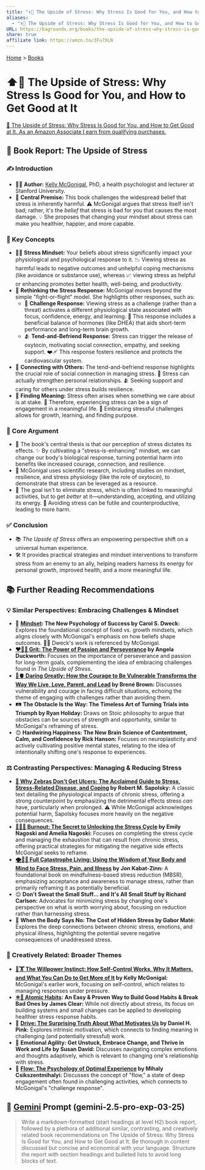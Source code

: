 ```yaml
---
title: "⬆️💪 The Upside of Stress: Why Stress Is Good for You, and How to Get Good at It"
aliases:
  - "⬆️💪 The Upside of Stress: Why Stress Is Good for You, and How to Get Good at It"
URL: https://bagrounds.org/books/the-upside-of-stress-why-stress-is-good-for-you-and-how-to-get-good-at-it
share: true
affiliate link: https://amzn.to/3Fu7XLN
---
```

[Home](../index.md) > [Books](./index.md)  
# ⬆️💪 The Upside of Stress: Why Stress Is Good for You, and How to Get Good at It  
[🛒 The Upside of Stress: Why Stress Is Good for You, and How to Get Good at It. As an Amazon Associate I earn from qualifying purchases.](https://amzn.to/3Fu7XLN)  
  
## 📖 Book Report: The Upside of Stress  
  
### ✍️ Introduction  
  
* 👩‍⚕️ **Author:** [Kelly McGonigal](../people/kelly-mcgonigal.md), PhD, a health psychologist and lecturer at Stanford University.  
* 🧠 **Central Premise:** This book challenges the widespread belief that stress is inherently harmful. ⚠️ McGonigal argues that stress itself isn't bad; rather, it's the *belief* that stress is bad for you that causes the most damage. 💡 She proposes that changing your mindset about stress can make you healthier, happier, and more capable.  
  
### 🔑 Key Concepts  
  
* 🧘‍♀️ **Stress Mindset:** Your beliefs about stress significantly impact your physiological and psychological response to it. 📉 Viewing stress as harmful leads to negative outcomes and unhelpful coping mechanisms (like avoidance or substance use), whereas 📈 viewing stress as helpful or enhancing promotes better health, well-being, and productivity.  
* 🔄 **Rethinking the Stress Response:** McGonigal moves beyond the simple "fight-or-flight" model. She highlights other responses, such as:  
    * 💪 **Challenge Response:** Viewing stress as a challenge (rather than a threat) activates a different physiological state associated with focus, confidence, energy, and learning. 🧪 This response includes a beneficial balance of hormones (like DHEA) that aids short-term performance and long-term brain growth.  
    * 🫂 **Tend-and-Befriend Response:** Stress can trigger the release of oxytocin, motivating social connection, empathy, and seeking support. ❤️‍🩹 This response fosters resilience and protects the cardiovascular system.  
* 🤝 **Connecting with Others:** The tend-and-befriend response highlights the crucial role of social connection in managing stress. 💖 Stress can actually strengthen personal relationships. 🫂 Seeking support and caring for others under stress builds resilience.  
* 🌟 **Finding Meaning:** Stress often arises when something we care about is at stake. 🤔 Therefore, experiencing stress can be a sign of engagement in a meaningful life. 🌱 Embracing stressful challenges allows for growth, learning, and finding purpose.  
  
### 🎯 Core Argument  
  
* 📌 The book's central thesis is that our perception of stress dictates its effects. ✨ By cultivating a "stress-is-enhancing" mindset, we can change our body's biological response, turning potential harm into benefits like increased courage, connection, and resilience.  
* 🔬 McGonigal uses scientific research, including studies on mindset, resilience, and stress physiology (like the role of oxytocin), to demonstrate that stress can be leveraged as a resource.  
* 🥅 The goal isn't to eliminate stress, which is often linked to meaningful activities, but to get *better* at it—understanding, accepting, and utilizing its energy. 🚫 Avoiding stress can be futile and counterproductive, leading to more harm.  
  
### ✅ Conclusion  
  
* 📚 *The Upside of Stress* offers an empowering perspective shift on a universal human experience.  
* 🛠️ It provides practical strategies and mindset interventions to transform stress from an enemy to an ally, helping readers harness its energy for personal growth, improved health, and a more meaningful life.  
  
## 📚 Further Reading Recommendations  
  
### 💡 Similar Perspectives: Embracing Challenges & Mindset  
  
* 🧠 **[Mindset](./mindset.md): The New Psychology of Success by Carol S. Dweck:** Explores the foundational concept of fixed vs. growth mindsets, which aligns closely with McGonigal's emphasis on how beliefs shape outcomes. 👩‍🏫 Dweck's work is referenced by McGonigal.  
* **[❤️‍🔥💪 Grit: The Power of Passion and Perseverance](./grit-the-power-of-passion-and-perseverance.md) by Angela Duckworth:** Focuses on the importance of perseverance and passion for long-term goals, complementing the idea of embracing challenges found in *The Upside of Stress*.  
* **[🦁🫀 Daring Greatly: How the Courage to Be Vulnerable Transforms the Way We Live, Love, Parent, and Lead](./daring-greatly-how-the-courage-to-be-vulnerable-transforms-the-way-we-live-love-parent-and-lead.md) by Brené Brown:** Discusses vulnerability and courage in facing difficult situations, echoing the theme of engaging with challenges rather than avoiding them.  
* 🛤️ **The Obstacle Is the Way: The Timeless Art of Turning Trials into Triumph by Ryan Holiday:** Draws on Stoic philosophy to argue that obstacles can be sources of strength and opportunity, similar to McGonigal's reframing of stress.  
* 😊 **Hardwiring Happiness: The New Brain Science of Contentment, Calm, and Confidence by Rick Hanson:** Focuses on neuroplasticity and actively cultivating positive mental states, relating to the idea of intentionally shifting one's response to experiences.  
  
### ⚖️ Contrasting Perspectives: Managing & Reducing Stress  
  
* **[🦓 Why Zebras Don't Get Ulcers: The Acclaimed Guide to Stress, Stress-Related Disease, and Coping](./why-zebras-dont-get-ulcers.md) by Robert M. Sapolsky:** A classic text detailing the physiological impacts of chronic stress, offering a strong counterpoint by emphasizing the detrimental effects stress *can* have, particularly when prolonged. ⚠️ While McGonigal acknowledges potential harm, Sapolsky focuses more heavily on the negative consequences.  
* **[🥵🔥💨 Burnout: The Secret to Unlocking the Stress Cycle](./burnout-the-secret-to-unlocking-the-stress-cycle.md) by Emily Nagoski and Amelia Nagoski:** Focuses on completing the stress cycle and managing the exhaustion that can result from chronic stress, offering practical strategies for mitigating the negative side effects McGonigal seeks to reframe.  
* **[🌪️🧘‍♂️ Full Catastrophe Living: Using the Wisdom of Your Body and Mind to Face Stress, Pain, and Illness](./full-catastrophe-living.md) by Jon Kabat-Zinn:** A foundational book on mindfulness-based stress reduction (MBSR), emphasizing acceptance and awareness to manage stress, rather than primarily reframing it as potentially beneficial.  
* 😌 **Don't Sweat the Small Stuff... and It's All Small Stuff by Richard Carlson:** Advocates for minimizing stress by changing one's perspective on what is worth worrying about, focusing on reduction rather than harnessing stress.  
* 🤕 **When the Body Says No: The Cost of Hidden Stress by Gabor Maté:** Explores the deep connections between chronic stress, emotions, and physical illness, highlighting the potential severe negative consequences of unaddressed stress.  
  
### 🎨 Creatively Related: Broader Themes  
  
* **[🧘🏋️ The Willpower Instinct: How Self-Control Works, Why It Matters, and What You Can Do to Get More of It](./the-willpower-instinct.md) by Kelly McGonigal:** McGonigal's earlier work, focusing on self-control, which relates to managing responses under pressure.  
* **[⚛️🔄 Atomic Habits](./atomic-habits.md): An Easy & Proven Way to Build Good Habits & Break Bad Ones by James Clear:** While not directly about stress, its focus on building systems and small changes can be applied to developing healthier stress response habits.  
* 🚀 **[Drive: The Surprising Truth About What Motivates Us](./drive-the-surprising-truth-about-what-motivates-us.md) by Daniel H. Pink:** Explores intrinsic motivation, which connects to finding meaning in challenging (and potentially stressful) work.  
* 🤸 **Emotional Agility: Get Unstuck, Embrace Change, and Thrive in Work and Life by Susan David:** Discusses navigating complex emotions and thoughts adaptively, which is relevant to changing one's relationship with stress.  
* 🌊 **[Flow: The Psychology of Optimal Experience](./flow-the-psychology-of-optimal-experience.md) by Mihaly Csikszentmihalyi:** Discusses the concept of "flow," a state of deep engagement often found in challenging activities, which connects to McGonigal's "challenge response".  
  
## 💬 [Gemini](../software/gemini.md) Prompt (gemini-2.5-pro-exp-03-25)  
> Write a markdown-formatted (start headings at level H2) book report, followed by a plethora of additional similar, contrasting, and creatively related book recommendations on The Upside of Stress: Why Stress Is Good for You, and How to Get Good at It. Be thorough in content discussed but concise and economical with your language. Structure the report with section headings and bulleted lists to avoid long blocks of text.